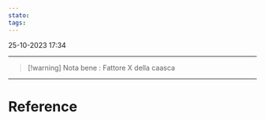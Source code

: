 ```yaml
---
stato: 
tags:
---
```

25-10-2023 17:34

--- 
>[!warning] Nota bene :
>Fattore X della caasca















--- 
# Reference